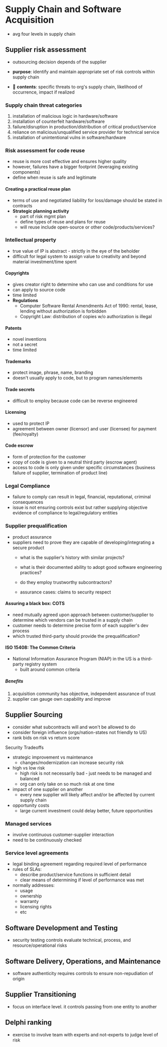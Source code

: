 # Supply Chain and Software Acquisition

- avg four levels in supply chain

## Supplier risk assessment

- outsourcing decision depends of the supplier

- **purpose**: identify and maintain appropriate set of risk controls within supply chain
- 📝 **contents**: specific threats to org's supply chain, likelihood of occurrence, impact if realized

### Supply chain threat categories

1. installation of malicious logic in hardware/software
2. installation of counterfeit hardware/software
3. failure/disruption in production/distribution of critical product/service
4. reliance on malicious/unqualified service provider for technical service
5. installation of unintentional vulns in software/hardware

### Risk assessment for code reuse

- reuse is more cost effective and ensures higher quality
- however, failures have a bigger footprint (leveraging existing components)
- define when reuse is safe and legitimate

#### Creating a practical reuse plan

- terms of use and negotiated liability for loss/damage should be stated in contracts
- **Strategic planning activity**
  - part of risk mgmt plan
  - define types of reuse and plans for reuse
  - will reuse include open-source or other code/products/services?

### Intellectual property

- true value of IP is abstract - strictly in the eye of the beholder
- difficult for legal system to assign value to creativity and beyond material investment/time spent

#### Copyrights

- gives creator right to determine who can use and conditions for use
- can apply to source code
- time limited
- **Regulations**
  - Computer Software Rental Amendments Act of 1990: rental, lease, lending without authorization is forbidden
  - Copyright Law: distribution of copies w/o authorization is illegal

#### Patents

- novel inventions
- not a secret
- time limited

#### Trademarks

- protect image, phrase, name, branding
- doesn't usually apply to code, but to program names/elements

#### Trade secrets

- difficult to employ because code can be reverse engineered

#### Licensing

- used to protect IP
- agreement between owner (licensor) and user (licensee) for payment (fee/royalty)

#### Code escrow

- form of protection for the customer
- copy of code is given to a neutral third party (escrow agent)
- access to code is only given under specific circumstances (business failure of supplier, termination of product line)

### Legal Compliance

- failure to comply can result in legal, financial, reputational, criminal consequences
- issue is not ensuring controls exist but rather supplying objective evidence of compliance to legal/regulatory entities

### Supplier prequalification

- product assurance
- suppliers need to prove they are capable of developing/integrating a secure product
  - what is the supplier's history with similar projects?
  - what is their documented ability to adopt good software engineering practices?
  - do they employ trustworthy subcontractors?

  - assurance cases: claims to security respect

#### Assuring a black box: COTS

- need mutually agreed upon approach between customer/supplier to determine which vendors can be trusted in a supply chain
- customer needs to determine precise form of each supplier's dev process
- which trusted third-party should provide the prequalification?

#### ISO 15408: The Common Criteria

- National Information Assurance Program (NIAP) in the US is a third-party registry system
  - built around common criteria

##### Benefits

1. acquisition community has objective, independent assurance of trust
2. supplier can gauge own capability and improve

## Supplier Sourcing

- consider what subcontracts will and won't be allowed to do
- consider foreign influence (orgs/nation-states not friendly to US)
- rank bids on risk vs return score

Security Tradeoffs

- strategic improvement vs maintenance
  - changes/modernization can increase security risk
- high vs low risk
  - high risk is not necessarily bad - just needs to be managed and balanced
  - org can only take on so much risk at one time
- impact of one supplier on another
  - every new supplier will likely affect and/or be affected by current supply chain
- opportunity costs
  - large current investment could delay better, future opportunities

### Managed services

- involve continuous customer-supplier interaction
- need to be continuously checked

### Service level agreements

- legal binding agreement regarding required level of performance
- rules of SLAs:
  - describe product/service functions in sufficient detail
  - clear means of determining if level of performance was met
- normally addresses:
  - usage
  - ownership
  - warranty
  - licensing rights
  - etc

## Software Development and Testing

- security testing controls evaluate technical, process, and resource/operational risks

## Software Delivery, Operations, and Maintenance

- software authenticity requires controls to ensure non-repudiation of origin

## Supplier Transitioning

- focus on interface level. it controls passing from one entity to another

## Delphi ranking

- exercise to involve team with experts and not-experts to judge level of risk 